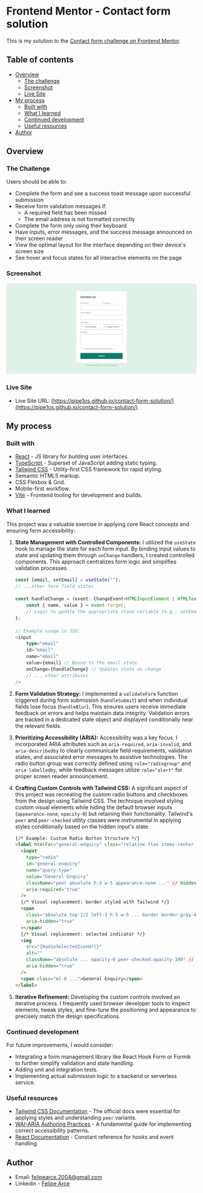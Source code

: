 # Frontend Mentor - Contact form solution

This is my solution to the [Contact form challenge on Frontend Mentor](https://www.frontendmentor.io/challenges/contact-form--G-hYlqKJj).

## Table of contents

- [Overview](#overview)
  - [The challenge](#the-challenge)
  - [Screenshot](#screenshot)
  - [Live Site](#live-site)
- [My process](#my-process)
  - [Built with](#built-with)
  - [What I learned](#what-i-learned)
  - [Continued development](#continued-development)
  - [Useful resources](#useful-resources)
- [Author](#author)

## Overview

### The Challenge

Users should be able to:

- Complete the form and see a success toast message upon successful submission
- Receive form validation messages if:
  - A required field has been missed
  - The email address is not formatted correctly
- Complete the form only using their keyboard
- Have inputs, error messages, and the success message announced on their screen reader
- View the optimal layout for the interface depending on their device's screen size
- See hover and focus states for all interactive elements on the page

### Screenshot

![](./screenshot.jpg)

### Live Site

- Live Site URL: [https://pipe1os.github.io/contact-form-solution/](https://pipe1os.github.io/contact-form-solution/)

## My process

### Built with

- [React](https://reactjs.org/) - JS library for building user interfaces.
- [TypeScript](https://www.typescriptlang.org/) - Superset of JavaScript adding static typing.
- [Tailwind CSS](https://tailwindcss.com/) - Utility-first CSS framework for rapid styling.
- Semantic HTML5 markup.
- CSS Flexbox & Grid.
- Mobile-first workflow.
- [Vite](https://vitejs.dev/) - Frontend tooling for development and builds.

### What I learned

This project was a valuable exercise in applying core React concepts and ensuring form accessibility:

1.  **State Management with Controlled Components:** I utilized the `useState` hook to manage the state for each form input. By binding input values to state and updating them through `onChange` handlers, I created controlled components. This approach centralizes form logic and simplifies validation processes.

    ```typescript
    const [email, setEmail] = useState("");
    // ...other form field states

    const handleChange = (event: ChangeEvent<HTMLInputElement | HTMLTextAreaElement>) => {
        const { name, value } = event.target;
        // Logic to update the appropriate state variable (e.g., setEmail)
    };

    // Example usage in JSX:
    <input
        type="email"
        id="email"
        name="email"
        value={email} // Bound to the email state
        onChange={handleChange} // Updates state on change
        // ... other attributes
    />
    ```

2.  **Form Validation Strategy:** I implemented a `validateForm` function triggered during form submission (`handleSubmit`) and when individual fields lose focus (`handleBlur`). This ensures users receive immediate feedback on errors and helps maintain data integrity. Validation errors are tracked in a dedicated state object and displayed conditionally near the relevant fields.

3.  **Prioritizing Accessibility (ARIA):** Accessibility was a key focus. I incorporated ARIA attributes such as `aria-required`, `aria-invalid`, and `aria-describedby` to clearly communicate field requirements, validation states, and associated error messages to assistive technologies. The radio button group was correctly defined using `role="radiogroup"` and `aria-labelledby`, while feedback messages utilize `role="alert"` for proper screen reader announcement.

4.  **Crafting Custom Controls with Tailwind CSS:** A significant aspect of this project was recreating the custom radio buttons and checkboxes from the design using Tailwind CSS. The technique involved styling custom visual elements while hiding the default browser inputs (`appearance-none`, `opacity-0`) but retaining their functionality. Tailwind's `peer` and `peer-checked` utility classes were instrumental in applying styles conditionally based on the hidden input's state.

    ```html
    {/* Example: Custom Radio Button Structure */}
    <label htmlFor="general-enquiry" class="relative flex items-center ...">
      <input
        type="radio"
        id="general-enquiry"
        name="query-type"
        value="General Enquiry"
        className="peer absolute h-5 w-5 appearance-none ..." // Hidden but functional
        aria-required="true"
      />
      {/* Visual replacement: border styled with Tailwind */}
      <span
        class="absolute top-1/2 left-3 h-5 w-5 ... border border-gray-400 peer-checked:border-emerald-600"
        aria-hidden="true"
      ></span>
      {/* Visual replacement: selected indicator */}
      <img
        src="{RadioSelectedIconUrl}"
        alt=""
        className="absolute ... opacity-0 peer-checked:opacity-100" // Shows when checked
        aria-hidden="true"
      />
      <span class="ml-8 ...">General Enquiry</span>
    </label>
    ```

5.  **Iterative Refinement:** Developing the custom controls involved an iterative process. I frequently used browser developer tools to inspect elements, tweak styles, and fine-tune the positioning and appearance to precisely match the design specifications.

### Continued development

For future improvements, I would consider:

- Integrating a form management library like React Hook Form or Formik to further simplify validation and state handling.
- Adding unit and integration tests.
- Implementing actual submission logic to a backend or serverless service.

### Useful resources

- [Tailwind CSS Documentation](https://tailwindcss.com/docs) - The official docs were essential for applying styles and understanding `peer` variants.
- [WAI-ARIA Authoring Practices](https://www.w3.org/WAI/ARIA/apg/) - A fundamental guide for implementing correct accessibility patterns.
- [React Documentation](https://react.dev/) - Constant reference for hooks and event handling.

## Author

- Email: felipearce.2004@gmail.com
- Linkedin - [Felipe Arce](www.linkedin.com/in/felipe-arce-aqueveque-5b5485292)
